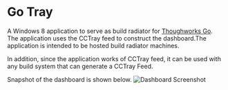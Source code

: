 Go Tray
=======

A Windows 8 application to serve as build radiator for [Thoughworks Go](http://www.thoughtworks.com/products/go-continuous-delivery). The application uses the CCTray feed to construct the dashboard.The application is intended to be hosted build radiator machines.

In addition, since the application works of CCTray feed, it can be used with any build system that can generate a CCTray Feed.

Snapshot of the dashboard is shown below.
![Dashboard Screenshot](https://raw.github.com/sriki77/gotray/master/screenshot.png)
